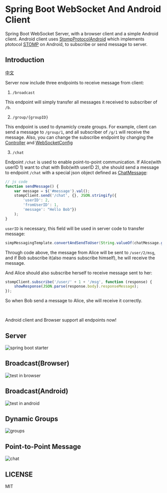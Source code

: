 # Spring Boot WebSocket And Android Client

Spring Boot WebSocket Server, with a browser client and a simple Android client. Android client uses [StompProtocolAndroid](https://github.com/NaikSoftware/StompProtocolAndroid) which implements ptotocol [STOMP](https://en.wikipedia.org/wiki/Streaming_Text_Oriented_Messaging_Protocol) on Android, to subscribe or send message to server.

## Introduction

[中文](README_zh.md)

Server now include three endpoints to receive message from client:

1. `/broadcast`

This endpoint will simply transfer all messages it received to subscriber of `/b`.

2. `/group/{groupID}`

This endpoint is used to dynamicly create groups. For example, client can send a message to `/group/1`, and all subscriber of `/g/1` will receive the message. Also, you can change the subscribe endpoint by changing the [Controller](WebSocketServer/src/main/java/me/xlui/im/web/WebSocketController.java#L29) and [WebSocketConfig](WebSocketServer/src/main/java/me/xlui/im/config/WebSocketConfig.java#L24)

3. `/chat`

Endpoint `/chat` is used to enable point-to-point communication. If Alice(with userID 1) want to chat with Bob(with userID 2), she should send a message to endpoint `/chat` with a special json object defined as [ChatMessage](WebSocketServer/src/main/java/me/xlui/im/message/ChatMessage.java):

```js
// js code
function sendMessage() {
    var message = $('#message').val();
    stompClient.send('/chat', {}, JSON.stringify({
        'userID': 2, 
        'fromUserID': 1, 
        'message': "Hello Bob"})
    );
}
```

`userID` is necessary, this field will be used in server code to transfer message:

```java
simpMessagingTemplate.convertAndSendToUser(String.valueOf(chatMessage.getUserID()), "/msg", response);
```

Through code above, the message from Alice will be sent to `/user/2/msg`, and if Bob subscribe it(also means subscribe himself), he will receive the message.

And Alice should also subscribe herself to receive message sent to her:

```js
stompClient.subscribe('/user/' + 1 + '/msg', function (response) {
    showResponse(JSON.parse(response.body).responseMessage);
});
```

So when Bob send a message to Alice, she will receive it correctly.

<br/>

Android client and Browser support all endpoints now!

## Server

![spring boot starter](Images/spring-boot-starter.png)

## Broadcast(Browser)

![test in browser](Images/websocket-browser-client.gif)

## Broadcast(Android)

![test in android](Images/websocket-android-client.gif)

## Dynamic Groups

![groups](Images/group.gif)

## Point-to-Point Message

![chat](Images/chat.gif)

## LICENSE

MIT
